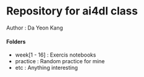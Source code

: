 # Repository for ai4dl class
Author : Da Yeon Kang

#### Folders
* week[1 - 16] : Exercis notebooks
* practice : Random practice for mine
* etc : Anything interesting
